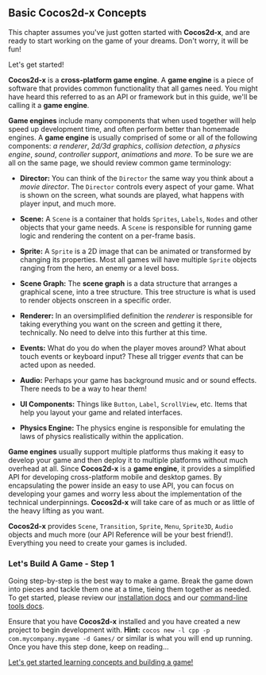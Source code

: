 ## Basic Cocos2d-x Concepts
This chapter assumes you've just gotten started with __Cocos2d-x__, and are ready to start working on the game of your dreams. Don't worry, it will be fun!

Let's get started!

__Cocos2d-x__ is a __cross-platform game engine__. A __game engine__ is a piece of software that provides common functionality that all games need. You might have heard this referred to as an API or framework but in this guide, we'll be calling it a __game engine__.

__Game engines__ include many components that when used together will help speed up development time, and often perform better than homemade engines. A __game engine__ is usually comprised of some or all of the following components: *a renderer*, *2d/3d graphics*, *collision detection*, *a physics engine*, *sound*, *controller support*, *animations* and *more*. To be sure we are all on the same page, we should review common game terminology:

  * __Director:__ You can think of the `Director` the same way you think about a _movie director_. The `Director` controls every aspect of your game. What is shown on the screen, what sounds are played, what happens with player input, and much more.

  * __Scene:__ A `Scene` is a container that holds `Sprites`, `Labels`, `Nodes` and other objects that your game needs. A `Scene` is responsible for running game logic and rendering the content on a per-frame basis.

  * __Sprite:__ A `Sprite` is a 2D image that can be animated or transformed by changing its properties. Most all games will have multiple `Sprite` objects ranging from the hero, an enemy or a level boss.

  * __Scene Graph:__ The __scene graph__ is a data structure that arranges a graphical scene, into a tree structure. This tree structure is what is used to render objects onscreen in a specific order.

  * __Renderer:__ In an oversimplified definition the _renderer_ is responsible for taking everything you want on the screen and getting it there, technically. No need to delve into this further at this time.

  * __Events:__ What do you do when the player moves around? What about touch events or keyboard input? These all trigger _events_ that can be acted upon as needed.

  * __Audio:__ Perhaps your game has background music and or sound effects. There needs to be a way to hear them!

  * __UI Components:__ Things like `Button`, `Label`, `ScrollView`, etc. Items that help you layout your game and related interfaces.

  * __Physics Engine:__ The physics engine is responsible for emulating the laws of physics realistically within the application.

__Game engines__ usually support multiple platforms thus making it easy to develop your game and then deploy it to multiple platforms without much overhead at all. Since __Cocos2d-x__ is a __game engine__, it provides a simplified API for developing cross-platform mobile and desktop games. By encapsulating the power inside an easy to use API, you can focus on developing your games and worry less about the implementation of the technical underpinnings. __Cocos2d-x__ will take care of as much or as little of the heavy lifting as you want.

__Cocos2d-x__ provides `Scene`, `Transition`, `Sprite`, `Menu`, `Sprite3D`, `Audio` objects and much more (our API Reference will be your best friend!). Everything you need to create your games is included.

### Let's Build A Game - Step 1
Going step-by-step is the best way to make a game. Break the game down into pieces and tackle them one at a time, tieing them together as needed. To get started, please review our [installation docs](../installation/) and our [command-line tools docs](../editors_and_tools/).

Ensure that you have __Cocos2d-x__ installed and you have created a new project to begin development with. __Hint:__ `cocos new -l cpp -p com.mycompany.mygame -d Games/` or similar is what you will end up running. Once you have this step done, keep on reading...

[Let's get started learning concepts and building a game!](getting_started.md)